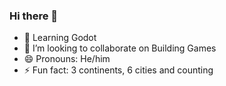### Hi there 👋

- 🤖 Learning Godot
- 👯 I’m looking to collaborate on Building Games
- 😄 Pronouns: He/him
- ⚡ Fun fact: 3 continents, 6 cities and counting
